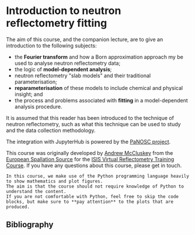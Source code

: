 # Introduction to neutron reflectometry fitting

The aim of this course, and the companion lecture, are to give an introduction to the following subjects: 
- the **Fourier transform** and how a Born approximation approach my be used to analyse neutron reflectometry data; 
- the logic of **model-dependent analysis**; 
- neutron reflectometry "slab models" and their traditional parameterisation; 
- **reparameterisation** of these models to include chemical and physical insight; and 
- the process and problems associated with **fitting** in a model-dependent analysis procedure. 

It is assumed that this reader has been introduced to the technique of neutron reflectometry, such as what this technique can be used to study and the data collection methodology.

The integration with JupyterHub is powered by the [PaNOSC project](https://www.panosc.eu). 

This course was originally developed by [Andrew McCluskey](mailto:andrew.mccluskey@ess.eu) from the [European Spallation Source](https://europeanspallationsource.se/) for the [ISIS Virtual Reflectometry Training Course](https://indico.stfc.ac.uk/event/355/). 
If you have any questions about this course, please get in touch.

```{note}
In this course, we make use of the Python programming language heavily to show mathematics and plot figures. 
The aim is that the course should not require knowledge of Python to understand the content.
If you are not comfortable with Python, feel free to skip the code blocks, but make sure to **pay attention** to the plots that are produced. 
```

## Bibliography

```{bibliography}
```